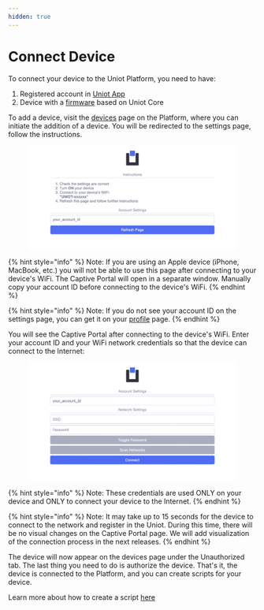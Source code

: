 ```yaml
---
hidden: true
---
```


# Connect Device

To connect your device to the Uniot Platform, you need to have:

1. Registered account in [Uniot App](https://app.uniot.io/)
2. Device with a [firmware](./firmware.md) based on Uniot Core

To add a device, visit the [devices](https://app.uniot.io/devices) page on the Platform, where you can initiate the addition of a device. You will be redirected to the settings page, follow the instructions.

<div><figure><img src="../.gitbook/assets/device_settings.png" alt=""><figcaption></figcaption></figure></div>

{% hint style="info" %}
Note: If you are using an Apple device (iPhone, MacBook, etc.) you will not be able to use this page after connecting to your device's WiFi. The Captive Portal will open in a separate window. Manually copy your account ID before connecting to the device's WiFi.
{% endhint %}

{% hint style="info" %}
Note: If you do not see your account ID on the settings page, you can get it on your [profile](https://app.uniot.io/profile) page.
{% endhint %}

You will see the Captive Portal after connecting to the device's WiFi. Enter your account ID and your WiFi network credentials so that the device can connect to the Internet:

<div><figure><img src="../.gitbook/assets/device_captive_portal.png" alt=""><figcaption></figcaption></figure></div>

{% hint style="info" %}
Note: These credentials are used ONLY on your device and ONLY to connect your device to the Internet.
{% endhint %}

{% hint style="info" %}
Note: It may take up to 15 seconds for the device to connect to the network and register in the Uniot. During this time, there will be no visual changes on the Captive Portal page. We will add visualization of the connection process in the next releases.
{% endhint %}

The device will now appear on the devices page under the Unauthorized tab. The last thing you need to do is authorize the device. That's it, the device is connected to the Platform, and you can create scripts for your device.

Learn more about how to create a script [here](../general-concepts/scripting.md)
